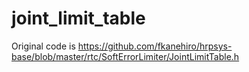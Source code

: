 # joint_limit_table

Original code is https://github.com/fkanehiro/hrpsys-base/blob/master/rtc/SoftErrorLimiter/JointLimitTable.h